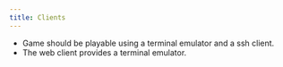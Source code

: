 ```yaml
---
title: Clients
---
```


- Game should be playable using a terminal emulator and a ssh client.
- The web client provides a terminal emulator.
